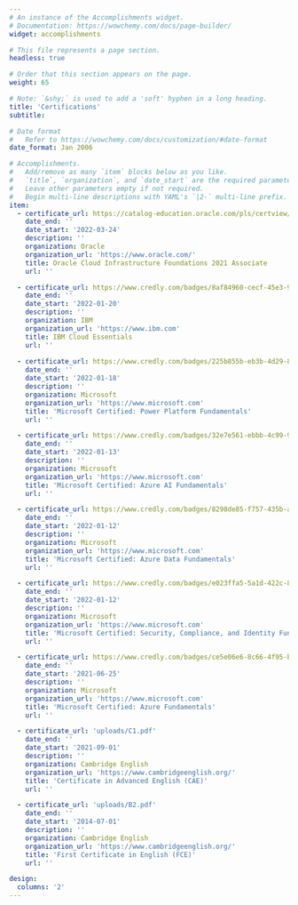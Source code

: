 ```yaml
---
# An instance of the Accomplishments widget.
# Documentation: https://wowchemy.com/docs/page-builder/
widget: accomplishments

# This file represents a page section.
headless: true

# Order that this section appears on the page.
weight: 65

# Note: `&shy;` is used to add a 'soft' hyphen in a long heading.
title: 'Certifications'
subtitle:

# Date format
#   Refer to https://wowchemy.com/docs/customization/#date-format
date_format: Jan 2006

# Accomplishments.
#   Add/remove as many `item` blocks below as you like.
#   `title`, `organization`, and `date_start` are the required parameters.
#   Leave other parameters empty if not required.
#   Begin multi-line descriptions with YAML's `|2-` multi-line prefix.
item:
  - certificate_url: https://catalog-education.oracle.com/pls/certview/sharebadge?id=F875399CE1C3A51063ED01F0DED7F6D9351447FEF5408B6F3DFD4211A4209338
    date_end: ''
    date_start: '2022-03-24'
    description: ''
    organization: Oracle
    organization_url: 'https://www.oracle.com/'
    title: Oracle Cloud Infrastructure Foundations 2021 Associate
    url: ''

  - certificate_url: https://www.credly.com/badges/8af84960-cecf-45e3-976e-b292a6837d7f?source=linked_in_profile
    date_end: ''
    date_start: '2022-01-20'
    description: ''
    organization: IBM
    organization_url: 'https://www.ibm.com'
    title: IBM Cloud Essentials
    url: ''
  
  - certificate_url: https://www.credly.com/badges/225b855b-eb3b-4d29-878f-f43dd5f1f55f?source=linked_in_profile
    date_end: ''
    date_start: '2022-01-18'
    description: ''
    organization: Microsoft
    organization_url: 'https://www.microsoft.com'
    title: 'Microsoft Certified: Power Platform Fundamentals'
    url: ''

  - certificate_url: https://www.credly.com/badges/32e7e561-ebbb-4c99-91a7-7337ea07f8a6?source=linked_in_profile
    date_end: ''
    date_start: '2022-01-13'
    description: ''
    organization: Microsoft
    organization_url: 'https://www.microsoft.com'
    title: 'Microsoft Certified: Azure AI Fundamentals' 
    url: ''

  - certificate_url: https://www.credly.com/badges/8298de85-f757-435b-a58c-76ada51d68c2?source=linked_in_profile
    date_end: ''
    date_start: '2022-01-12'
    description: ''
    organization: Microsoft
    organization_url: 'https://www.microsoft.com'
    title: 'Microsoft Certified: Azure Data Fundamentals' 
    url: ''

  - certificate_url: https://www.credly.com/badges/e023ffa5-5a1d-422c-82ff-c2c09c6dd554?source=linked_in_profile
    date_end: ''
    date_start: '2022-01-12'
    description: ''
    organization: Microsoft
    organization_url: 'https://www.microsoft.com'
    title: 'Microsoft Certified: Security, Compliance, and Identity Fundamentals' 
    url: ''

  - certificate_url: https://www.credly.com/badges/ce5e06e6-8c66-4f95-be0a-70c19df80c9e?source=linked_in_profile
    date_end: ''
    date_start: '2021-06-25'
    description: ''
    organization: Microsoft
    organization_url: 'https://www.microsoft.com'
    title: 'Microsoft Certified: Azure Fundamentals' 
    url: ''

  - certificate_url: 'uploads/C1.pdf'
    date_end: ''
    date_start: '2021-09-01'
    description: ''
    organization: Cambridge English
    organization_url: 'https://www.cambridgeenglish.org/'
    title: 'Certificate in Advanced English (CAE)' 
    url: ''

  - certificate_url: 'uploads/B2.pdf'
    date_end: ''
    date_start: '2014-07-01'
    description: ''
    organization: Cambridge English
    organization_url: 'https://www.cambridgeenglish.org/'
    title: 'First Certificate in English (FCE)' 
    url: ''

design:
  columns: '2'
---
```

